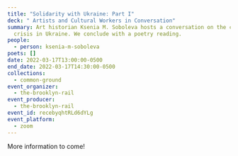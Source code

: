 ```yaml
---
title: "Solidarity with Ukraine: Part I"
deck: " Artists and Cultural Workers in Conversation"
summary: Art historian Ksenia M. Soboleva hosts a conversation on the current
  crisis in Ukraine. We conclude with a poetry reading.
people:
  - person: ksenia-m-soboleva
poets: []
date: 2022-03-17T13:00:00-0500
end_date: 2022-03-17T14:30:00-0500
collections:
  - common-ground
event_organizer:
  - the-brooklyn-rail
event_producer:
  - the-brooklyn-rail
event_id: recebyqhtRLd6dYLg
event_platform:
  - zoom
---
```

More information to come!